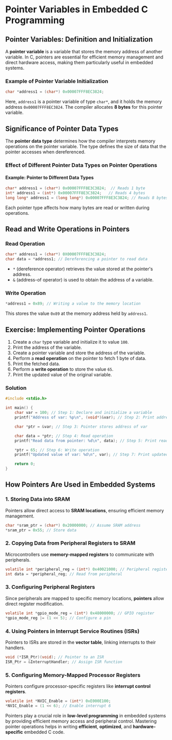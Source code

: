 # Pointer Variables in Embedded C Programming

## Pointer Variables: Definition and Initialization

A **pointer variable** is a variable that stores the memory address of another variable. In C, pointers are essential for efficient memory management and direct hardware access, making them particularly useful in embedded systems.

### Example of Pointer Variable Initialization
```c
char *address1 = (char*) 0x00007FFF8EC3824;
```
Here, `address1` is a pointer variable of type `char*`, and it holds the memory address `0x00007FFF8EC3824`. The compiler allocates **8 bytes** for this pointer variable.

## Significance of Pointer Data Types
The **pointer data type** determines how the compiler interprets memory operations on the pointer variable. The type defines the size of data that the pointer accesses when dereferenced.

### Effect of Different Pointer Data Types on Pointer Operations

#### Example: Pointer to Different Data Types
```c
char* address1 = (char*) 0x00007FFF8E3C3824;  // Reads 1 byte
int* address1 = (int*) 0x00007FFF8E3C3824;   // Reads 4 bytes
long long* address1 = (long long*) 0x00007FFF8E3C3824; // Reads 8 bytes
```

Each pointer type affects how many bytes are read or written during operations. 

## Read and Write Operations in Pointers
### Read Operation
```c
char* address1 = (char*) 0X00007FFF8E3C3824; 
char data = *address1; // Dereferencing a pointer to read data
```
- `*` (dereference operator) retrieves the value stored at the pointer's address.
- `&` (address-of operator) is used to obtain the address of a variable.

### Write Operation
```c
*address1 = 0x89; // Writing a value to the memory location
```
This stores the value `0x89` at the memory address held by `address1`.

## Exercise: Implementing Pointer Operations

1. Create a `char` type variable and initialize it to value `100`.
2. Print the address of the variable.
3. Create a pointer variable and store the address of the variable.
4. Perform a **read operation** on the pointer to fetch 1 byte of data.
5. Print the fetched data.
6. Perform a **write operation** to store the value `65`.
7. Print the updated value of the original variable.

### Solution
```c
#include <stdio.h>

int main() {
    char var = 100; // Step 1: Declare and initialize a variable
    printf("Address of var: %p\n", (void*)&var); // Step 2: Print address

    char *ptr = &var; // Step 3: Pointer stores address of var

    char data = *ptr; // Step 4: Read operation
    printf("Read data from pointer: %d\n", data); // Step 5: Print read value

    *ptr = 65; // Step 6: Write operation
    printf("Updated value of var: %d\n", var); // Step 7: Print updated value

    return 0;
}
```

## How Pointers Are Used in Embedded Systems
### 1. Storing Data into SRAM
Pointers allow direct access to **SRAM locations**, ensuring efficient memory management.
```c
char *sram_ptr = (char*) 0x20000000; // Assume SRAM address
*sram_ptr = 0x55; // Store data
```

### 2. Copying Data from Peripheral Registers to SRAM
Microcontrollers use **memory-mapped registers** to communicate with peripherals.
```c
volatile int *peripheral_reg = (int*) 0x40021000; // Peripheral register address
int data = *peripheral_reg; // Read from peripheral
```

### 3. Configuring Peripheral Registers
Since peripherals are mapped to specific memory locations, **pointers** allow direct register modification.
```c
volatile int *gpio_mode_reg = (int*) 0x48000000; // GPIO register
*gpio_mode_reg |= (1 << 5); // Configure a pin
```

### 4. Using Pointers in Interrupt Service Routines (ISRs)
Pointers to ISRs are stored in the **vector table**, linking interrupts to their handlers.
```c
void (*ISR_Ptr)(void); // Pointer to an ISR
ISR_Ptr = &InterruptHandler; // Assign ISR function
```

### 5. Configuring Memory-Mapped Processor Registers
Pointers configure processor-specific registers like **interrupt control registers**.
```c
volatile int *NVIC_Enable = (int*) 0xE000E100;
*NVIC_Enable = (1 << 6); // Enable interrupt 6
```

Pointers play a crucial role in **low-level programming** in embedded systems by providing efficient memory access and peripheral control. Mastering pointer operations helps in writing **efficient**, **optimized**, and **hardware-specific** embedded C code.
